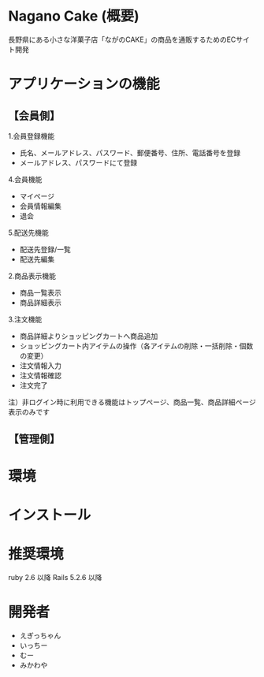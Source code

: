 # Nagano Cake (概要)
長野県にある小さな洋菓子店「ながのCAKE」の商品を通販するためのECサイト開発
# アプリケーションの機能
## 【会員側】
1.会員登録機能
* 氏名、メールアドレス、パスワード、郵便番号、住所、電話番号を登録
* メールアドレス、パスワードにて登録

4.会員機能
* マイページ
* 会員情報編集
* 退会

5.配送先機能
* 配送先登録/一覧
* 配送先編集

2.商品表示機能
* 商品一覧表示
* 商品詳細表示

3.注文機能
* 商品詳細よりショッピングカートへ商品追加
* ショッピングカート内アイテムの操作（各アイテムの削除・一括削除・個数の変更）
* 注文情報入力
* 注文情報確認
* 注文完了

注）非ログイン時に利用できる機能はトップページ、商品一覧、商品詳細ページ表示のみです

## 【管理側】

# 環境
# インストール
# 推奨環境
ruby 2.6 以降 Rails 5.2.6 以降
# 開発者
* えぎっちゃん
* いっちー
* むー
* みかわや

